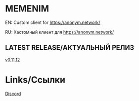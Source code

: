 # MEMENIM
EN: Custom client for https://anonym.network/

RU: Кастомный клиент для https://anonym.network/

## LATEST RELEASE/АКТУАЛЬНЫЙ РЕЛИЗ
[v0.11.12](https://github.com/MEMENIM-Project/Memenim/releases/tag/v0.11.12)

# Links/Ссылки

[Discord](https://discord.gg/yfSrUwCmZ8)

